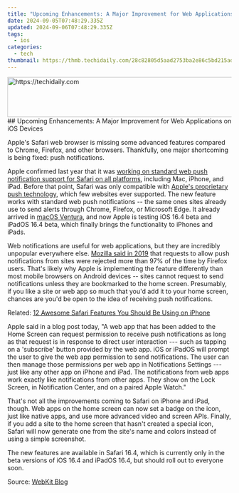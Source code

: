```yaml
---
title: "Upcoming Enhancements: A Major Improvement for Web Applications on iOS Devices"
date: 2024-09-05T07:48:29.335Z
updated: 2024-09-06T07:48:29.335Z
tags:
  - ios
categories:
  - tech
thumbnail: https://thmb.techidaily.com/28c82805d5aad2753ba2e86c5bd215ad19bda09a59f6f42053f6caef86f2a202.jpg
---
```


<!-- affiliate ads begin -->
<a href="https://appsumo.8odi.net/c/5597632/2111995/7443" target="_top" id="2111995">
  <img src="//a.impactradius-go.com/display-ad/7443-2111995" border="0" alt="https://techidaily.com" width="728" height="90"/>
</a>
<img height="0" width="0" src="https://appsumo.8odi.net/i/5597632/2111995/7443" style="position:absolute;visibility:hidden;" border="0" />
<!-- affiliate ads end -->
## Upcoming Enhancements: A Major Improvement for Web Applications on iOS Devices

Apple's Safari web browser is missing some advanced features compared to Chrome, Firefox, and other browsers. Thankfully, one major shortcoming is being fixed: push notifications.

 Apple confirmed last year that it was [working on standard web push notification support for Safari on all platforms](https://ios-unlock.techidaily.com/in-2024-7-top-ways-to-resolve-apple-id-not-active-issue-for-iphone-6s-plus-by-drfone-ios/), including Mac, iPhone, and iPad. Before that point, Safari was only compatible with [Apple's proprietary push technology](https://developer.apple.com/library/archive/documentation/NetworkingInternet/Conceptual/NotificationProgrammingGuideForWebsites/PushNotifications/PushNotifications.html#//apple%5Fref/doc/uid/TP40013225-CH3-SW1), which few websites ever supported. The new feature works with standard web push notifications -- the same ones sites already use to send alerts through Chrome, Firefox, or Microsoft Edge. It already arrived in [macOS Ventura](https://hardware-reviews.techidaily.com/enhanced-power-and-efficiency-intel-unveils-high-performance-bean-canyon-nucs/), and now Apple is testing iOS 16.4 beta and iPadOS 16.4 beta, which finally brings the functionality to iPhones and iPads.

 Web notifications are useful for web applications, but they are incredibly unpopular everywhere else. [Mozilla said in 2019](https://blog.nightly.mozilla.org/2019/04/01/reducing-notification-permission-prompt-spam-in-firefox/) that requests to allow push notifications from sites were rejected more than 97% of the time by Firefox users. That's likely why Apple is implementing the feature differently than most mobile browsers on Android devices -- sites cannot request to send notifications unless they are bookmarked to the home screen. Presumably, if you like a site or web app so much that you'd add it to your home screen, chances are you'd be open to the idea of receiving push notifications.

Related: [12 Awesome Safari Features You Should Be Using on iPhone](https://screen-recording.techidaily.com/new-switchs-prime-capture-technology-picks-for-2024/) 

 Apple said in a blog post today, "A web app that has been added to the Home Screen can request permission to receive push notifications as long as that request is in response to direct user interaction --- such as tapping on a 'subscribe' button provided by the web app. iOS or iPadOS will prompt the user to give the web app permission to send notifications. The user can then manage those permissions per web app in Notifications Settings --- just like any other app on iPhone and iPad. The notifications from web apps work exactly like notifications from other apps. They show on the Lock Screen, in Notification Center, and on a paired Apple Watch."

 That's not all the improvements coming to Safari on iPhone and iPad, though. Web apps on the home screen can now set a badge on the icon, just like native apps, and use more advanced video and screen APIs. Finally, if you add a site to the home screen that hasn't created a special icon, Safari will now generate one from the site's name and colors instead of using a simple screenshot.

 The new features are available in Safari 16.4, which is currently only in the beta versions of iOS 16.4 and iPadOS 16.4, but should roll out to everyone soon.

 Source: [WebKit Blog](https://webkit.org/blog/13878/web-push-for-web-apps-on-ios-and-ipados/)

<ins class="adsbygoogle"
     style="display:block"
     data-ad-format="autorelaxed"
     data-ad-client="ca-pub-7571918770474297"
     data-ad-slot="1223367746"></ins>



<ins class="adsbygoogle"
     style="display:block"
     data-ad-client="ca-pub-7571918770474297"
     data-ad-slot="8358498916"
     data-ad-format="auto"
     data-full-width-responsive="true"></ins>


